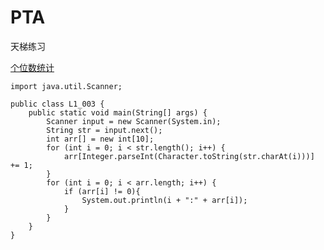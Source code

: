 # PTA
天梯练习

[个位数统计](https://pintia.cn/problem-sets/994805046380707840/problems/994805143738892288)

    import java.util.Scanner;

    public class L1_003 {
        public static void main(String[] args) {
            Scanner input = new Scanner(System.in);
            String str = input.next();
            int arr[] = new int[10];
            for (int i = 0; i < str.length(); i++) {
                arr[Integer.parseInt(Character.toString(str.charAt(i)))] += 1;
            }
            for (int i = 0; i < arr.length; i++) {
                if (arr[i] != 0){
                    System.out.println(i + ":" + arr[i]);
                }
            }
        }
    }
